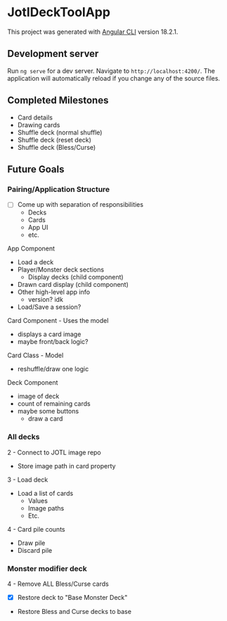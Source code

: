 # JotlDeckToolApp

This project was generated with [Angular CLI](https://github.com/angular/angular-cli) version 18.2.1.

## Development server

Run `ng serve` for a dev server. Navigate to `http://localhost:4200/`. The application will automatically reload if you change any of the source files.


## Completed Milestones

- Card details
- Drawing cards
- Shuffle deck (normal shuffle)
- Shuffle deck (reset deck)
- Shuffle deck (Bless/Curse)

## Future Goals

### Pairing/Application Structure

- [ ] Come up with separation of responsibilities
  - Decks
  - Cards
  - App UI
  - etc.

App Component
- Load a deck
- Player/Monster deck sections
  - Display decks (child component)
- Drawn card display (child component)
- Other high-level app info
  - version? idk
- Load/Save a session?

Card Component - Uses the model
- displays a card image
- maybe front/back logic?

Card Class - Model
- reshuffle/draw one logic

Deck Component
- image of deck
- count of remaining cards
- maybe some buttons
  - draw a card


### All decks
  
2 - Connect to JOTL image repo
  - Store image path in card property
  
3 - Load deck
  - Load a list of cards
    - Values
    - Image paths
    - Etc.
    
4 - Card pile counts
  - Draw pile
  - Discard pile
  
### Monster modifier deck

4 - Remove ALL Bless/Curse cards
  - [x] Restore deck to "Base Monster Deck"
  - Restore Bless and Curse decks to base
